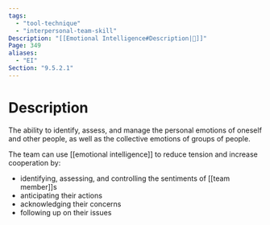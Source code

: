 ```yaml
---
tags:
  - "tool-technique"
  - "interpersonal-team-skill"
Description: "[[Emotional Intelligence#Description|📝]]"
Page: 349
aliases:
  - "EI"
Section: "9.5.2.1"
---
```

# Description
The ability to identify, assess, and manage the personal emotions of oneself and other people, as well as the collective emotions of groups of people.

The team can use [[emotional intelligence]] to reduce tension and increase cooperation by:
- identifying, assessing, and controlling the sentiments of [[team member]]s
- anticipating their actions
- acknowledging their concerns
- following up on their issues